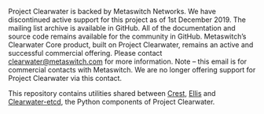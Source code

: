 Project Clearwater is backed by Metaswitch Networks.  We have discontinued active support for this project as of 1st December 2019.  The mailing list archive is available in GitHub.  All of the documentation and source code remains available for the community in GitHub.  Metaswitch’s Clearwater Core product, built on Project Clearwater, remains an active and successful commercial offering.  Please contact clearwater@metaswitch.com for more information. Note – this email is for commercial contacts with Metaswitch.  We are no longer offering support for Project Clearwater via this contact.

This repository contains utilities shared between [Crest](https://github.com/Metaswitch/crest),  [Ellis](https://github.com/Metaswitch/ellis) and [Clearwater-etcd](https://github.com/Metaswitch/clearwater-etcd), the Python components of Project Clearwater.
